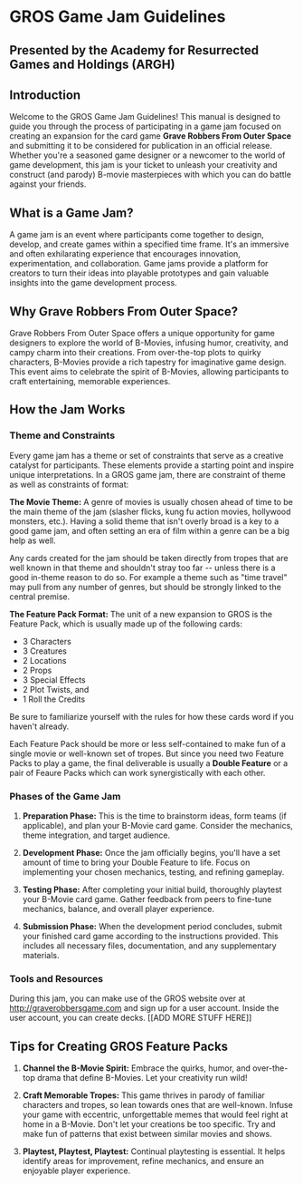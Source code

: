 # GROS Game Jam Guidelines
## Presented by the Academy for Resurrected Games and Holdings (ARGH)

## Introduction

Welcome to the GROS Game Jam Guidelines! This manual is designed to guide you through the process of participating in a game jam focused on creating an expansion for the card game **Grave Robbers From Outer Space** and submitting it to be considered for publication in an official release. Whether you're a seasoned game designer or a newcomer to the world of game development, this jam is your ticket to unleash your creativity and construct (and parody) B-movie masterpieces with which you can do battle against your friends.

## What is a Game Jam?

A game jam is an event where participants come together to design, develop, and create games within a specified time frame. It's an immersive and often exhilarating experience that encourages innovation, experimentation, and collaboration. Game jams provide a platform for creators to turn their ideas into playable prototypes and gain valuable insights into the game development process.

## Why Grave Robbers From Outer Space?

Grave Robbers From Outer Space offers a unique opportunity for game designers to explore the world of B-Movies, infusing humor, creativity, and campy charm into their creations. From over-the-top plots to quirky characters, B-Movies provide a rich tapestry for imaginative game design. This event aims to celebrate the spirit of B-Movies, allowing participants to craft entertaining, memorable experiences.

## How the Jam Works

### Theme and Constraints

Every game jam has a theme or set of constraints that serve as a creative catalyst for participants. These elements provide a starting point and inspire unique interpretations. In a GROS game jam, there are constraint of theme as well as constraints of format:

**The Movie Theme:** A genre of movies is usually chosen ahead of time to be the main theme of the jam (slasher flicks, kung fu action movies, hollywood monsters, etc.). Having a solid theme that isn't overly broad is a key to a good game jam, and often setting an era of film within a genre can be a big help as well.

Any cards created for the jam should be taken directly from tropes that are well known in that theme and shouldn't stray too far -- unless there is a good in-theme reason to do so. For example a theme such as "time travel" may pull from any number of genres, but should be strongly linked to the central premise.

**The Feature Pack Format:** The unit of a new expansion to GROS is the Feature Pack, which is usually made up of the following cards:

- 3 Characters
- 3 Creatures
- 2 Locations
- 2 Props
- 3 Special Effects
- 2 Plot Twists, and
- 1 Roll the Credits

Be sure to familiarize yourself with the rules for how these cards word if you haven't already.

Each Feature Pack should be more or less self-contained to make fun of a single movie or well-known set of tropes. But since you need two Feature Packs to play a game, the final deliverable is usually a **Double Feature** or a pair of Feaure Packs which can work synergistically with each other.

### Phases of the Game Jam

1. **Preparation Phase:** This is the time to brainstorm ideas, form teams (if applicable), and plan your B-Movie card game. Consider the mechanics, theme integration, and target audience.

1. **Development Phase:** Once the jam officially begins, you'll have a set amount of time to bring your Double Feature to life. Focus on implementing your chosen mechanics, testing, and refining gameplay.

1. **Testing Phase:** After completing your initial build, thoroughly playtest your B-Movie card game. Gather feedback from peers to fine-tune mechanics, balance, and overall player experience.

1. **Submission Phase:** When the development period concludes, submit your finished card game according to the instructions provided. This includes all necessary files, documentation, and any supplementary materials.

### Tools and Resources

During this jam, you can make use of the GROS website over at http://graverobbersgame.com and sign up for a user account. Inside the user account, you can create decks. [[ADD MORE STUFF HERE]]

## Tips for Creating GROS Feature Packs

1. **Channel the B-Movie Spirit:** Embrace the quirks, humor, and over-the-top drama that define B-Movies. Let your creativity run wild!

1. **Craft Memorable Tropes:** This game thrives in parody of familiar characters and tropes, so lean towards ones that are well-known. Infuse your game with eccentric, unforgettable memes that would feel right at home in a B-Movie. Don't let your creations be too specific. Try and make fun of patterns that exist between similar movies and shows.

1. **Playtest, Playtest, Playtest:** Continual playtesting is essential. It helps identify areas for improvement, refine mechanics, and ensure an enjoyable player experience.